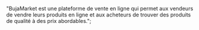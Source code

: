   "BujaMarket est une plateforme de vente en ligne qui permet aux vendeurs de vendre leurs produits en ligne et aux acheteurs de trouver des produits de qualité à des prix abordables.";
